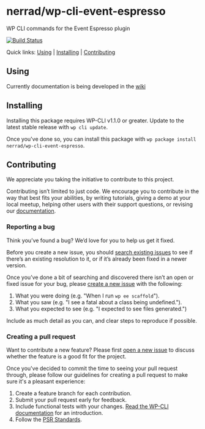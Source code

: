nerrad/wp-cli-event-espresso
============================

WP CLI commands for the Event Espresso plugin

[![Build Status](https://travis-ci.org/nerrad/wp-cli-event-espresso.svg?branch=master)](https://travis-ci.org/nerrad/wp-cli-event-espresso)

Quick links: [Using](#using) | [Installing](#installing) | [Contributing](#contributing)

## Using

Currently documentation is being developed in the [wiki](https://github.com/nerrad/wp-cli-event-espresso/wiki)

## Installing

Installing this package requires WP-CLI v1.1.0 or greater. Update to the latest stable release with `wp cli update`.

Once you've done so, you can install this package with `wp package install nerrad/wp-cli-event-espresso`.

## Contributing

We appreciate you taking the initiative to contribute to this project.

Contributing isn’t limited to just code. We encourage you to contribute in the way that best fits your abilities, by writing tutorials, giving a demo at your local meetup, helping other users with their support questions, or revising our [documentation](https://github.com/nerrad/wp-cli-event-espresso/wiki).

### Reporting a bug

Think you’ve found a bug? We’d love for you to help us get it fixed.

Before you create a new issue, you should [search existing issues](https://github.com/nerrad/wp-cli-event-espresso/issues?q=label%3Abug%20) to see if there’s an existing resolution to it, or if it’s already been fixed in a newer version.

Once you’ve done a bit of searching and discovered there isn’t an open or fixed issue for your bug, please [create a new issue](https://github.com/nerrad/wp-cli-event-espresso/issues/new) with the following:

1. What you were doing (e.g. "When I run `wp ee scaffold`").
2. What you saw (e.g. "I see a fatal about a class being undefined.").
3. What you expected to see (e.g. "I expected to see files generated.")

Include as much detail as you can, and clear steps to reproduce if possible.

### Creating a pull request

Want to contribute a new feature? Please first [open a new issue](https://github.com/nerrad/wp-cli-event-espresso/issues/new) to discuss whether the feature is a good fit for the project.

Once you've decided to commit the time to seeing your pull request through, please follow our guidelines for creating a pull request to make sure it's a pleasant experience:

1. Create a feature branch for each contribution.
2. Submit your pull request early for feedback.
3. Include functional tests with your changes. [Read the WP-CLI documentation](https://wp-cli.org/docs/pull-requests/#functional-tests) for an introduction.
4. Follow the [PSR Standards](http://www.php-fig.org/psr/psr-2/).

